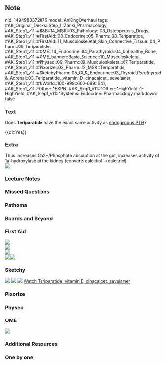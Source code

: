 ## Note
nid: 1494988372076
model: AnKingOverhaul
tags: #AK_Original_Decks::Step_1::Zanki_Pharmacology, #AK_Step1_v11::#B&B::14_MSK::03_Pathology::03_Osteoporosis_Drugs, #AK_Step1_v11::#FirstAid::08_Endocrine::05_Pharm::08_Teriparatide, #AK_Step1_v11::#FirstAid::11_Musculoskeletal_Skin_Connective_Tissue::04_Pharm::08_Teriparatide, #AK_Step1_v11::#OME::14_Endocrine::04_Parathyroid::04_Unhealthy_Bone, #AK_Step1_v11::#OME_banner::Basic_Science::10_Musculoskeletal, #AK_Step1_v11::#Physeo::09_Pharm::09_Musculoskeletal::07_Teriparatide, #AK_Step1_v11::#Pixorize::03_Pharm::12_MSK::Teriparatide, #AK_Step1_v11::#SketchyPharm::05_GI_&_Endocrine::03_Thyroid,_Parathyroid_&_Adrenal::03_Teriparatide,_vitamin_D,_cinacalcet,_sevelamer, #AK_Step1_v11::#UWorld::100-999::600-699::641, #AK_Step1_v11::^Other::^EXPN, #AK_Step1_v11::^Other::^HighYield::1-HighYield, #AK_Step1_v11::^Systems::Endocrine::Pharmacology
markdown: false

### Text
Does <b>Teriparatide</b> have the exact same activity as
<u>endogenous PTH</u>?
<div>
  {{c1::Yes}}
</div>

### Extra
<div>
  Thus increases Ca2+/Phosphate absorption at the gut, increases
  activity of 1a-hydroxylase at the kidney (converts
  calcidiol-->calcitriol)
</div><img src="screenshot%20(49).png">

### Lecture Notes


### Missed Questions


### Pathoma


### Boards and Beyond


### First Aid
<img src="paste-83661667958787.jpg">
<div><img src="paste-83889301225475%20(1).jpg"></div>
<div><img src="paste-84520661417987%20(1).jpg"></div>
<div><img src="paste-18567143620611.jpg"><img src=
"paste-18670222835715.jpg"></div>

### Sketchy
<img src="paste-46699179409411.jpg"> <img src=
"Screen%20Shot%202020-01-28%20at%206.47.20%20PM.png"> <img src=
"Screen%20Shot%202020-01-28%20at%206.47.28%20PM.png"> <a href=
"https://dashboard.sketchy.com/study/medical/courses/medical-pharmacology/units/medical-pharmacology-gi-endocrine/videos/medical-pharmacology-gi-and-endocrine-thyroid-parathyroid-and-adrenal-teriparatide-vitamin-d-cinacalcet-sevelamer?utm_source=anki&utm_medium=partnership&utm_campaign=february_update&utm_content=medical">
Watch Teriparatide, vitamin D, cinacalcet, sevelamer</a>

### Pixorize


### Physeo


### OME
<div class="ome-widget">
  <a href=
  "https://onlinemeded.org/spa/musculoskeletal?ref=anki"><img src=
  "_OME_AnkiFlashcards_Topic_3.png"></a>
</div>

### Additional Resources


### One by one

